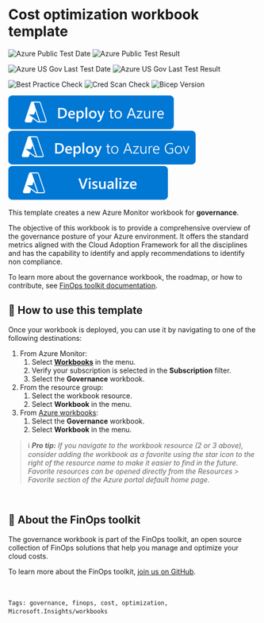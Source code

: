 # Cost optimization workbook template

![Azure Public Test Date](https://azurequickstartsservice.blob.core.windows.net/badges/quickstarts/microsoft.costmanagement/optimization-workbook/PublicLastTestDate.svg)
![Azure Public Test Result](https://azurequickstartsservice.blob.core.windows.net/badges/quickstarts/microsoft.costmanagement/optimization-workbook/PublicDeployment.svg)

![Azure US Gov Last Test Date](https://azurequickstartsservice.blob.core.windows.net/badges/quickstarts/microsoft.costmanagement/optimization-workbook/FairfaxLastTestDate.svg)
![Azure US Gov Last Test Result](https://azurequickstartsservice.blob.core.windows.net/badges/quickstarts/microsoft.costmanagement/optimization-workbook/FairfaxDeployment.svg)

![Best Practice Check](https://azurequickstartsservice.blob.core.windows.net/badges/quickstarts/microsoft.costmanagement/optimization-workbook/BestPracticeResult.svg)
![Cred Scan Check](https://azurequickstartsservice.blob.core.windows.net/badges/quickstarts/microsoft.costmanagement/optimization-workbook/CredScanResult.svg)
![Bicep Version](https://azurequickstartsservice.blob.core.windows.net/badges/quickstarts/microsoft.costmanagement/optimization-workbook/BicepVersion.svg)

[![Deploy To Azure](https://raw.githubusercontent.com/Azure/azure-quickstart-templates/master/1-CONTRIBUTION-GUIDE/images/deploytoazure.svg?sanitize=true)](https://portal.azure.com/#create/Microsoft.Template/uri/https%3A%2F%2Fraw.githubusercontent.com%2FAzure%2Fazure-quickstart-templates%2Fmaster%2Fquickstarts%2Fmicrosoft.costmanagement%2Foptimization-workbook%2Fazuredeploy.json/createUIDefinitionUri/https%3A%2F%2Fraw.githubusercontent.com%2FAzure%2Fazure-quickstart-templates%2Fmaster%2Fquickstarts%2Fmicrosoft.costmanagement%2Foptimization-workbook%2FcreateUiDefinition.json)
[![Deploy To Azure US Gov](https://raw.githubusercontent.com/Azure/azure-quickstart-templates/master/1-CONTRIBUTION-GUIDE/images/deploytoazuregov.svg?sanitize=true)](https://portal.azure.us/#create/Microsoft.Template/uri/https%3A%2F%2Fraw.githubusercontent.com%2FAzure%2Fazure-quickstart-templates%2Fmaster%2Fquickstarts%2Fmicrosoft.costmanagement%2Foptimization-workbook%2Fazuredeploy.json/createUIDefinitionUri/https%3A%2F%2Fraw.githubusercontent.com%2FAzure%2Fazure-quickstart-templates%2Fmaster%2Fquickstarts%2Fmicrosoft.costmanagement%2Foptimization-workbook%2FcreateUiDefinition.json)
[![Visualize](https://raw.githubusercontent.com/Azure/azure-quickstart-templates/master/1-CONTRIBUTION-GUIDE/images/visualizebutton.svg?sanitize=true)](http://armviz.io/#/?load=https%3A%2F%2Fraw.githubusercontent.com%2FAzure%2Fazure-quickstart-templates%2Fmaster%2Fquickstarts%2Fmicrosoft.costmanagement%2Foptimization-workbook%2Fazuredeploy.json)

This template creates a new Azure Monitor workbook for **governance**.

The objective of this workbook is to provide a comprehensive overview of the governance posture of your Azure environment. It offers the standard metrics aligned with the Cloud Adoption Framework for all the disciplines and has the capability to identify and apply recommendations to identify non compliance.

To learn more about the governance workbook, the roadmap, or how to contribute, see [FinOps toolkit documentation](https://aka.ms/finops/toolkit).
<br>

## 📗 How to use this template

Once your workbook is deployed, you can use it by navigating to one of the following destinations:

1. From Azure Monitor:
   1. Select [**Workbooks**](https://portal.azure.com/#view/Microsoft_Azure_Monitoring/AzureMonitoringBrowseBlade/~/workbooks) in the menu.
   2. Verify your subscription is selected in the **Subscription** filter.
   3. Select the **Governance** workbook.
2. From the resource group:
   1. Select the workbook resource.
   2. Select **Workbook** in the menu.
3. From [Azure workbooks](https://portal.azure.com/#browse/microsoft.insights%2Fworkbooks):
   1. Select the **Governance** workbook.
   2. Select **Workbook** in the menu.

> ℹ️ _**Pro tip:** If you navigate to the workbook resource (2 or 3 above), consider adding the workbook as a favorite using the star icon to the right of the resource name to make it easier to find in the future. Favorite resources can be opened directly from the Resources > Favorite section of the Azure portal default home page._

<br>

## 🧰 About the FinOps toolkit

The governance workbook is part of the FinOps toolkit, an open source collection of FinOps solutions that help you manage and optimize your cloud costs.

To learn more about the FinOps toolkit, [join us on GitHub](https://aka.ms/ftk).

<br>

`Tags: governance, finops, cost, optimization, Microsoft.Insights/workbooks`
